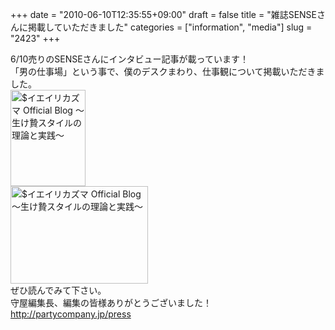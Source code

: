+++
date = "2010-06-10T12:35:55+09:00"
draft = false
title = "雑誌SENSEさんに掲載していただきました"
categories = ["information", "media"]
slug = "2423"
+++

<p>6/10売りのSENSEさんにインタビュー記事が載っています！<br />
「男の仕事場」という事で、僕のデスクまわり、仕事観について掲載いただきました。<br />
<a href="/images/ameblo/blog_import_4f7a394837b65.jpg"><img src="/images/ameblo/blog_import_4f7a3947de335.jpg"  alt="$イエイリカズマ Official Blog ～生け贄スタイルの理論と実践～" width="120" height="154" border="0" /></a><br />
<a href="/images/ameblo/blog_import_4f7a3949b4c63.png"><img src="/images/ameblo/blog_import_4f7a3948f1552.png"  alt="$イエイリカズマ Official Blog ～生け贄スタイルの理論と実践～" width="220" height="156" border="0" /></a><br />
ぜひ読んでみて下さい。<br />
守屋編集長、編集の皆様ありがとうございました！<br />
<a href="http://partycompany.jp/press" target="_blank">http://partycompany.jp/press</a></p>

